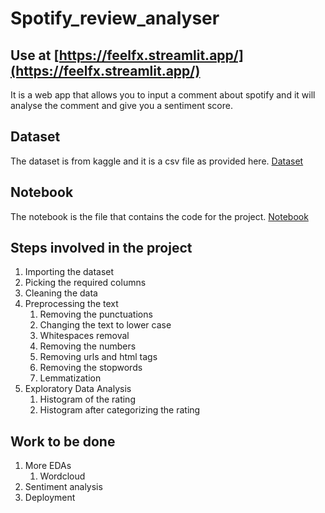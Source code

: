 # Spotify_review_analyser

## Use at [https://feelfx.streamlit.app/](https://feelfx.streamlit.app/)

It is a web app that allows you to input a comment about spotify and it will analyse the comment and give you a sentiment score.

## Dataset

The dataset is from kaggle and it is a csv file as provided here. [Dataset](/Dataset/reviews.csv)

## Notebook

The notebook is the file that contains the code for the project. [Notebook](Notebook.ipynb)

## Steps involved in the project

1. Importing the dataset
2. Picking the required columns
3. Cleaning the data
4. Preprocessing the text
   1. Removing the punctuations
   2. Changing the text to lower case
   3. Whitespaces removal
   4. Removing the numbers
   5. Removing urls and html tags
   6. Removing the stopwords
   7. Lemmatization
5. Exploratory Data Analysis
   1. Histogram of the rating
   2. Histogram after categorizing the rating

## Work to be done

1. More EDAs
   1. Wordcloud
2. Sentiment analysis
3. Deployment
